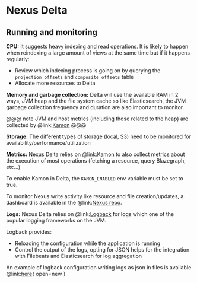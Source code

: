 # Nexus Delta

## Running and monitoring

**CPU:**
It suggests heavy indexing and read operations.
It is likely to happen when reindexing a large amount of views at the same time but if it happens regularly:

* Review which indexing process is going on by querying the `projection_offsets` and `composite_offsets` table
* Allocate more resources to Delta

**Memory and garbage collection:**
Delta will use the available RAM in 2 ways, JVM heap and the file system cache
so like Elasticsearch, the JVM garbage collection frequency and duration are also important to monitor.

@@@ note
JVM and host metrics (including those related to the heap) are collected by @link:[Kamon](https://kamon.io/)
@@@

**Storage:**
The different types of storage (local, S3) need to be monitored for availability/performance/utilization

**Metrics:**
Nexus Delta relies on @link:[Kamon](https://kamon.io/) to also collect metrics about the execution of most operations
(fetching a resource, query Blazegraph, etc...)

To enable Kamon in Delta, the `KAMON_ENABLED` env variable must be set to true.

To monitor Nexus write activity like resource and file creation/updates, a dashboard is available in the 
@link:[Nexus repo](https://github.com/senscience/nexus-delta/blob/$git.branch$/kibana/event-metrics/general.ndjson).

**Logs:**
Nexus Delta relies on @link:[Logback](https://logback.qos.ch/) for logs which one of the popular logging
frameworks on the JVM.

Logback provides:

* Reloading the configuration while the application is running
* Control the output of the logs, opting for JSON helps for the integration with Filebeats and Elasticsearch
  for log aggregation

An example of logback configuration writing logs as json in files is available 
@link:[here](configuration/logback.xml){ open=new }
